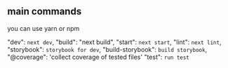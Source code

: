 ## main commands

you can use yarn or npm

"dev": `next dev`,
"build": "next build",
"start": `next start`,
"lint": `next lint`,
"storybook": `storybook for dev`,
"build-storybook": `build storybook`,
"@coverage": 'collect coverage of tested files'
"test": `run test`
   
